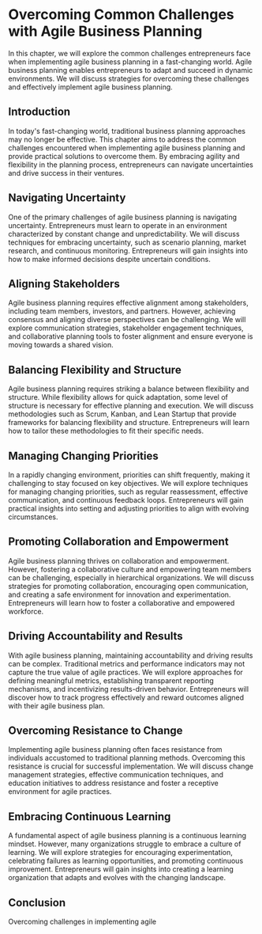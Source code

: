 Overcoming Common Challenges with Agile Business Planning
==================================================================

In this chapter, we will explore the common challenges entrepreneurs face when implementing agile business planning in a fast-changing world. Agile business planning enables entrepreneurs to adapt and succeed in dynamic environments. We will discuss strategies for overcoming these challenges and effectively implement agile business planning.

Introduction
------------

In today's fast-changing world, traditional business planning approaches may no longer be effective. This chapter aims to address the common challenges encountered when implementing agile business planning and provide practical solutions to overcome them. By embracing agility and flexibility in the planning process, entrepreneurs can navigate uncertainties and drive success in their ventures.

**Navigating Uncertainty**
--------------------------

One of the primary challenges of agile business planning is navigating uncertainty. Entrepreneurs must learn to operate in an environment characterized by constant change and unpredictability. We will discuss techniques for embracing uncertainty, such as scenario planning, market research, and continuous monitoring. Entrepreneurs will gain insights into how to make informed decisions despite uncertain conditions.

**Aligning Stakeholders**
-------------------------

Agile business planning requires effective alignment among stakeholders, including team members, investors, and partners. However, achieving consensus and aligning diverse perspectives can be challenging. We will explore communication strategies, stakeholder engagement techniques, and collaborative planning tools to foster alignment and ensure everyone is moving towards a shared vision.

**Balancing Flexibility and Structure**
---------------------------------------

Agile business planning requires striking a balance between flexibility and structure. While flexibility allows for quick adaptation, some level of structure is necessary for effective planning and execution. We will discuss methodologies such as Scrum, Kanban, and Lean Startup that provide frameworks for balancing flexibility and structure. Entrepreneurs will learn how to tailor these methodologies to fit their specific needs.

**Managing Changing Priorities**
--------------------------------

In a rapidly changing environment, priorities can shift frequently, making it challenging to stay focused on key objectives. We will explore techniques for managing changing priorities, such as regular reassessment, effective communication, and continuous feedback loops. Entrepreneurs will gain practical insights into setting and adjusting priorities to align with evolving circumstances.

**Promoting Collaboration and Empowerment**
-------------------------------------------

Agile business planning thrives on collaboration and empowerment. However, fostering a collaborative culture and empowering team members can be challenging, especially in hierarchical organizations. We will discuss strategies for promoting collaboration, encouraging open communication, and creating a safe environment for innovation and experimentation. Entrepreneurs will learn how to foster a collaborative and empowered workforce.

**Driving Accountability and Results**
--------------------------------------

With agile business planning, maintaining accountability and driving results can be complex. Traditional metrics and performance indicators may not capture the true value of agile practices. We will explore approaches for defining meaningful metrics, establishing transparent reporting mechanisms, and incentivizing results-driven behavior. Entrepreneurs will discover how to track progress effectively and reward outcomes aligned with their agile business plan.

**Overcoming Resistance to Change**
-----------------------------------

Implementing agile business planning often faces resistance from individuals accustomed to traditional planning methods. Overcoming this resistance is crucial for successful implementation. We will discuss change management strategies, effective communication techniques, and education initiatives to address resistance and foster a receptive environment for agile practices.

**Embracing Continuous Learning**
---------------------------------

A fundamental aspect of agile business planning is a continuous learning mindset. However, many organizations struggle to embrace a culture of learning. We will explore strategies for encouraging experimentation, celebrating failures as learning opportunities, and promoting continuous improvement. Entrepreneurs will gain insights into creating a learning organization that adapts and evolves with the changing landscape.

Conclusion
----------

Overcoming challenges in implementing agile
